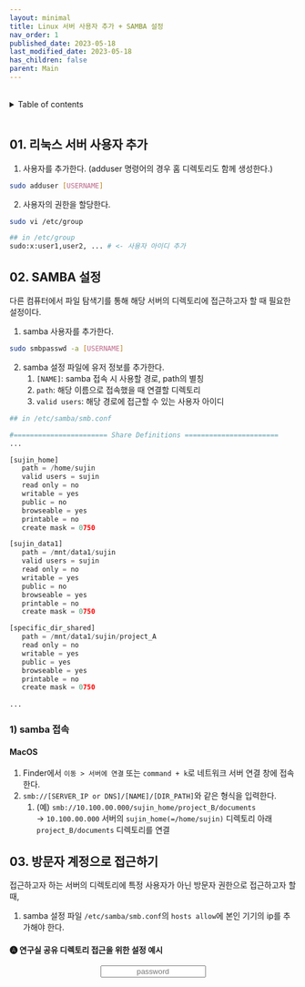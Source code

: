```yaml
---
layout: minimal
title: Linux 서버 사용자 추가 + SAMBA 설정
nav_order: 1
published_date: 2023-05-18
last_modified_date: 2023-05-18
has_children: false
parent: Main
---
```


<br/>
<details markdown="block">
  <summary>
    Table of contents
  </summary>
  {: .text-gamma }
- TOC
{:toc}
</details>
<br/>

## 01. 리눅스 서버 사용자 추가

1. 사용자를 추가한다. (adduser 명령어의 경우 홈 디렉토리도 함께 생성한다.)

```bash
sudo adduser [USERNAME]
```

2. 사용자의 권한을 할당한다.

```bash
sudo vi /etc/group

## in /etc/group
sudo:x:user1,user2, ... # <- 사용자 아이디 추가
```


## 02. SAMBA 설정

다른 컴퓨터에서 파일 탐색기를 통해 해당 서버의 디렉토리에 접근하고자 할 때 필요한 설정이다.

1. samba 사용자를 추가한다.

```bash
sudo smbpasswd -a [USERNAME]
```

2. samba 설정 파일에 유저 정보를 추가한다.
    1. `[NAME]`: samba 접속 시 사용할 경로, path의 별칭
    2. `path`: 해당 이름으로 접속했을 때 연결할 디렉토리
    3. `valid users`: 해당 경로에 접근할 수 있는 사용자 아이디

```python
## in /etc/samba/smb.conf

#======================= Share Definitions =======================
...

[sujin_home]
   path = /home/sujin
   valid users = sujin
   read only = no
   writable = yes
   public = no
   browseable = yes
   printable = no
   create mask = 0750

[sujin_data1]
   path = /mnt/data1/sujin
   valid users = sujin
   read only = no
   writable = yes
   public = no
   browseable = yes
   printable = no
   create mask = 0750

[specific_dir_shared]
   path = /mnt/data1/sujin/project_A
   read only = no
   writable = yes
   public = yes
   browseable = yes
   printable = no
   create mask = 0750
   
...
```


### 1) samba 접속

#### MacOS

1. Finder에서 `이동 > 서버에 연결` 또는 `command + k`로 네트워크 서버 연결 창에 접속한다.
2. `smb://[SERVER_IP or DNS]/[NAME]/[DIR_PATH]`와 같은 형식을 입력한다.
	1. (예) `smb://10.100.00.000/sujin_home/project_B/documents`  
	   → `10.100.00.000` 서버의 `sujin_home(=/home/sujin)` 디렉토리 아래 `project_B/documents` 디렉토리를 연결  


## 03. 방문자 계정으로 접근하기

접근하고자 하는 서버의 디렉토리에 특정 사용자가 아닌 방문자 권한으로 접근하고자 할 때,  
1. samba 설정 파일 `/etc/samba/smb.conf`의 `hosts allow`에 본인 기기의 ip를 추가해야 한다.


#### 🅐 연구실 공유 디렉토리 접근을 위한 설정 예시

<input type="text" placeholder="password" id="inputString" onkeyup="if(window.event.keyCode==13){callApi('share_dir_server_example.md')}" style="margin:0px auto; display:block;text-align:center;"/>
<div id="resultContainer"></div>
